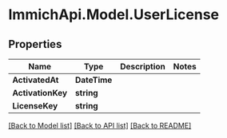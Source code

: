 # ImmichApi.Model.UserLicense

## Properties

Name | Type | Description | Notes
------------ | ------------- | ------------- | -------------
**ActivatedAt** | **DateTime** |  | 
**ActivationKey** | **string** |  | 
**LicenseKey** | **string** |  | 

[[Back to Model list]](../README.md#documentation-for-models) [[Back to API list]](../README.md#documentation-for-api-endpoints) [[Back to README]](../README.md)


